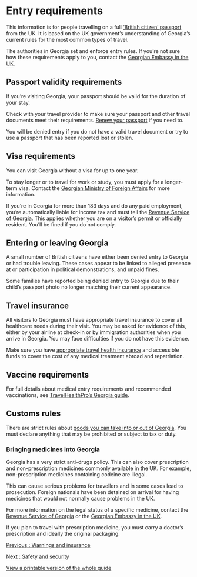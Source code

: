 # Entry requirements

This information is for people travelling on a full [‘British citizen’ passport](https://www.gov.uk/types-of-british-nationality) from the UK. It is based on the UK government’s understanding of Georgia’s current rules for the most common types of travel.

The authorities in Georgia set and enforce entry rules. If you’re not sure how these requirements apply to you, contact the [Georgian Embassy in the UK](https://uk.mfa.gov.ge/en).

## Passport validity requirements

If you’re visiting Georgia, your passport should be valid for the duration of your stay.

Check with your travel provider to make sure your passport and other travel documents meet their requirements. [Renew your passport](https://www.gov.uk/renew-adult-passport/renew) if you need to.

You will be denied entry if you do not have a valid travel document or try to use a passport that has been reported lost or stolen.

## Visa requirements

You can visit Georgia without a visa for up to one year.

To stay longer or to travel for work or study, you must apply for a longer-term visa. Contact the [Georgian Ministry of Foreign Affairs](https://new.geoconsul.gov.ge/en) for more information.

If you’re in Georgia for more than 183 days and do any paid employment, you’re automatically liable for income tax and must tell the [Revenue Service of Georgia](https://rs.ge/Home-en). This applies whether you are on a visitor’s permit or officially resident. You’ll be fined if you do not comply.

## Entering or leaving Georgia

A small number of British citizens have either been denied entry to Georgia or had trouble leaving. These cases appear to be linked to alleged presence at or participation in political demonstrations, and unpaid fines.

Some families have reported being denied entry to Georgia due to their child’s passport photo no longer matching their current appearance.

## Travel insurance

All visitors to Georgia must have appropriate travel insurance to cover all healthcare needs during their visit. You may be asked for evidence of this, either by your airline at check-in or by immigration authorities when you arrive in Georgia. You may face difficulties if you do not have this evidence.

Make sure you have [appropriate travel health insurance](https://www.gov.uk/guidance/foreign-travel-insurance) and accessible funds to cover the cost of any medical treatment abroad and repatriation.

## Vaccine requirements

For full details about medical entry requirements and recommended vaccinations, see [TravelHealthPro’s Georgia guide](https://travelhealthpro.org.uk/country/87/georgia#Vaccine_Recommendations).

## Customs rules

There are strict rules about [goods you can take into or out of Georgia](https://www.rs.ge/LegalEntityCustomsProcedures-en?cat=1&tab=1). You must declare anything that may be prohibited or subject to tax or duty.

### Bringing medicines into Georgia

Georgia has a very strict anti-drugs policy. This can also cover prescription and non-prescription medicines commonly available in the UK. For example, non-prescription medicines containing codeine are illegal.

This can cause serious problems for travellers and in some cases lead to prosecution. Foreign nationals have been detained on arrival for having medicines that would not normally cause problems in the UK.

For more information on the legal status of a specific medicine, contact the [Revenue Service of Georgia](https://rs.ge/Home-en) or the [Georgian Embassy in the UK](https://uk.mfa.gov.ge/en).

If you plan to travel with prescription medicine, you must carry a doctor’s prescription and ideally the original packaging.

[Previous
:
Warnings and insurance](/foreign-travel-advice/georgia)

[Next
:
Safety and security](/foreign-travel-advice/georgia/safety-and-security)

[View a printable version of the whole guide](/foreign-travel-advice/georgia/print)